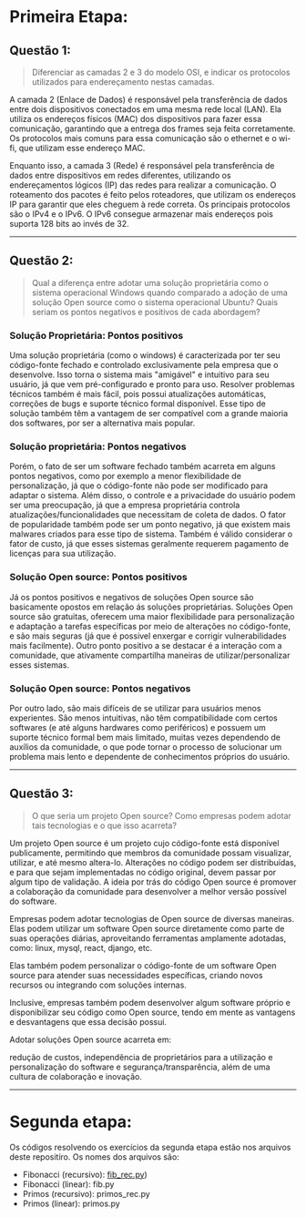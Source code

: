 # Primeira Etapa:

## Questão 1:

> Diferenciar as camadas 2 e 3 do modelo OSI, e indicar os protocolos utilizados para endereçamento nestas camadas.
> 

A camada 2 (Enlace de Dados) é responsável pela transferência de dados entre dois dispositivos conectados em uma mesma rede local (LAN). Ela utiliza os endereços físicos (MAC) dos dispositivos para fazer essa comunicação, garantindo que a entrega dos frames seja feita corretamente. Os protocolos mais comuns para essa comunicação são o ethernet e o wi-fi, que utilizam esse endereço MAC.

Enquanto isso, a camada 3 (Rede) é responsável pela transferência de dados entre dispositivos em redes diferentes, utilizando os endereçamentos lógicos (IP) das redes para realizar a comunicação. O roteamento dos pacotes é feito pelos roteadores, que utilizam os endereços IP para garantir que eles cheguem à rede correta. Os principais protocolos são o IPv4 e o IPv6. O IPv6 consegue armazenar mais endereços pois suporta 128 bits ao invés de 32.

---

## Questão 2:

> Qual a diferença entre adotar uma solução proprietária como o sistema operacional Windows quando comparado a adoção de uma solução Open source como o sistema operacional Ubuntu? Quais seriam os pontos negativos e positivos de cada abordagem?
> 

### Solução Proprietária: Pontos positivos

Uma solução proprietária (como o windows) é caracterizada por ter seu código-fonte fechado e controlado exclusivamente pela empresa que o desenvolve. Isso torna o sistema mais "amigável" e intuitivo para seu usuário, já que vem pré-configurado e pronto para uso. Resolver problemas técnicos também é mais fácil, pois possui atualizações automáticas, correções de bugs e suporte técnico formal disponível. Esse tipo de solução também têm a vantagem de ser compatível com a grande maioria dos softwares, por ser a alternativa mais popular.

### Solução proprietária: Pontos negativos

Porém, o fato de ser um software fechado também acarreta em alguns pontos negativos, como por exemplo a menor flexibilidade de personalização, já que o código-fonte não pode ser modificado para adaptar o sistema. Além disso, o controle e a privacidade do usuário podem ser uma preocupação, já que a empresa proprietária controla atualizações/funcionalidades que necessitam de coleta de dados. O fator de popularidade também pode ser um ponto negativo, já que existem mais malwares criados para esse tipo de sistema. Também é válido considerar o fator de custo, já que esses sistemas geralmente requerem pagamento de licenças para sua utilização.

### Solução Open source: Pontos positivos

Já os pontos positivos e negativos de soluções Open source são basicamente opostos em relação ás soluções proprietárias. Soluções Open source são gratuitas, oferecem uma maior flexibilidade para personalização e adaptação a tarefas específicas por meio de alterações no código-fonte, e são mais seguras (já que é possivel enxergar e corrigir vulnerabilidades mais facilmente). Outro ponto positivo a se destacar é a interação com a comunidade, que ativamente compartilha maneiras de utilizar/personalizar esses sistemas.

### Solução Open source: Pontos negativos

Por outro lado, são mais difíceis de se utilizar para usuários menos experientes. São menos intuitivas, não têm compatibilidade com certos softwares (e até alguns hardwares como periféricos) e possuem um suporte técnico formal bem mais limitado, muitas vezes dependendo de auxílios da comunidade, o que pode tornar o processo de solucionar um problema mais lento e dependente de conhecimentos próprios do usuário.

---

## Questão 3:

> O que seria um projeto Open source? Como empresas podem adotar tais tecnologias e o que isso acarreta?
> 

Um projeto Open source é um projeto cujo código-fonte está disponível publicamente, permitindo que membros da comunidade possam visualizar, utilizar, e até mesmo altera-lo. Alterações no código podem ser distribuídas, e para que sejam implementadas no código original, devem passar por algum tipo de validação. A ideia por trás do código Open source é promover a colaboração da comunidade para desenvolver a melhor versão possível do software.

Empresas podem adotar tecnologias de Open source de diversas maneiras. Elas podem utilizar um software Open source diretamente como parte de suas operações diárias, aproveitando ferramentas amplamente adotadas, como: linux, mysql, react, django, etc.

Elas também podem personalizar o código-fonte de um software Open source para atender suas necessidades específicas, criando novos recursos ou integrando com soluções internas.

Inclusive, empresas também podem desenvolver algum software próprio e disponibilizar seu código como Open source, tendo em mente as vantagens e desvantagens que essa decisão possui.

Adotar soluções Open source acarreta em:

redução de custos, independência de proprietários para a utilização e personalização do software e segurança/transparência, além de uma cultura de colaboração e inovação. 

---

# Segunda etapa:

Os códigos resolvendo os exercícios da segunda etapa estão nos arquivos deste repositíro. Os nomes dos arquivos são:

- Fibonacci (recursivo): [fib_rec.py](https://github.com/leogttrrs/Desafio-SC-Cloud/blob/main/fib_rec.py))
- Fibonacci (linear): fib.py
- Primos (recursivo): primos_rec.py
- Primos (linear): primos.py
